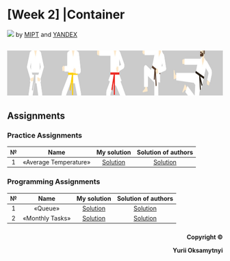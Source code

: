 # [Week 2] |Container <vector>
<img src="https://info.nyif.com/wp-content/uploads/2019/05/coursera_logo.jpg" height="15" /> by [MIPT](https://www.mipt.ru) and [YANDEX](https://www.yandex.ru) 
## <img src="https://github.com/allwak/coursera-modern-cpp-course1-white-belt-byOks/blob/master/Pic/16-Yandex-291-1500_430-1500_430.jpg" height="105" />

## Assignments
### Practice Assignments
№     | Name          | My solution   | Solution of authors
:-----------: | :------------------------------------: | :---------------------------------------------------: | :-----------: 
1 |«Average Temperature» | [Solution](https://github.com/allwak/coursera-modern-cpp-course1-white-belt-byOks/blob/master/Week%20-%202/%5BPart%201%5D%20Functions/Practice%20Assignments/Practice_Programming%20Assignment%201%20Palindrom.cpp) | [Solution](https://github.com/allwak/coursera-modern-cpp-course1-white-belt-byOks/blob/master/Week%20-%202/%5BPart%201%5D%20Functions/Practice%20Assignments/%5BOff%20Solution%5D%20Practice_Programming%20Assignment%201%20Palindrom.cpp)


### Programming Assignments
№     | Name          | My solution   | Solution of authors
:-----------: | :------------------------------------: | :---------------------------------------------------: | :-----------: 
1 |«Queue» | [Solution](https://github.com/allwak/coursera-modern-cpp-course1-white-belt-byOks/blob/master/Week%20-%201/%5BPart%203%5D%20Conditional%20operator%20and%20loops/Assignments/Programming%20Assignment%201%20Second%20occurancy.cpp) | [Solution](https://github.com/allwak/coursera-modern-cpp-course1-white-belt-byOks/blob/master/Week%20-%201/%5BPart%203%5D%20Conditional%20operator%20and%20loops/Assignments/%5BOff%20Solution%5D%20Programming%20Assignment%201%20Second%20occurancy.cpp)
2 |«Monthly Tasks» | [Solution](https://github.com/allwak/coursera-modern-cpp-course1-white-belt-byOks/blob/master/Week%20-%201/%5BPart%203%5D%20Conditional%20operator%20and%20loops/Assignments/Programming%20Assignment%202%20GCD.cpp) | [Solution](https://github.com/allwak/coursera-modern-cpp-course1-white-belt-byOks/blob/master/Week%20-%201/%5BPart%203%5D%20Conditional%20operator%20and%20loops/Assignments/%5BOff%20Solution%5D%20Programming%20Assignment%202%20GCD.cpp)




###
<p align="right"><b>Copyright ©️</b></p>
<p align="right"><b>Yurii Oksamytnyi</b></p>
